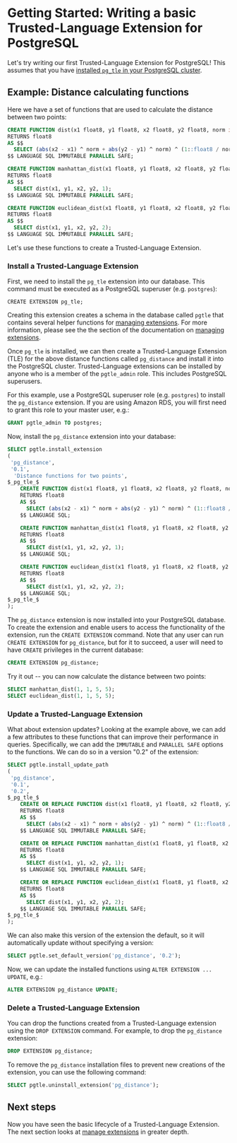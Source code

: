 # Getting Started:  Writing a basic Trusted-Language Extension for PostgreSQL

Let's try writing our first Trusted-Language Extension for PostgreSQL! This assumes that you have [installed `pg_tle` in your PostgreSQL cluster](./01_install.md).

## Example: Distance calculating functions

Here we have a set of functions that are used to calculate the distance between two points:

```sql
CREATE FUNCTION dist(x1 float8, y1 float8, x2 float8, y2 float8, norm int)
RETURNS float8
AS $$
  SELECT (abs(x2 - x1) ^ norm + abs(y2 - y1) ^ norm) ^ (1::float8 / norm);
$$ LANGUAGE SQL IMMUTABLE PARALLEL SAFE;

CREATE FUNCTION manhattan_dist(x1 float8, y1 float8, x2 float8, y2 float8)
RETURNS float8
AS $$
  SELECT dist(x1, y1, x2, y2, 1);
$$ LANGUAGE SQL IMMUTABLE PARALLEL SAFE;

CREATE FUNCTION euclidean_dist(x1 float8, y1 float8, x2 float8, y2 float8)
RETURNS float8
AS $$
  SELECT dist(x1, y1, x2, y2, 2);
$$ LANGUAGE SQL IMMUTABLE PARALLEL SAFE;
```

Let's use these functions to create a Trusted-Language Extension.

### Install a Trusted-Language Extension

First, we need to install the `pg_tle` extension into our database. This command must be executed as a PostgreSQL superuser (e.g. `postgres`):

```shell
CREATE EXTENSION pg_tle;
```

Creating this extension creates a schema in the database called `pgtle` that contains several helper functions for [managing extensions](./03_managing_extensions.md). For more information, please see the the section of the documentation on [managing extensions](./03_managing_extensions.md).

Once `pg_tle` is installed, we can then create a Trusted-Language Extension (TLE) for the above distance functions called `pg_distance` and install it into the PostgreSQL cluster. Trusted-Language extensions can be installed by anyone who is a member of the `pgtle_admin` role. This includes PostgreSQL superusers.

 For this example, use a PostgreSQL superuser role (e.g. `postgres`) to install the `pg_distance` extension. If you are using Amazon RDS, you will first need to grant this role to your master user, e.g.:

 ```sql
 GRANT pgtle_admin TO postgres;
 ```

 Now, install the `pg_distance` extension into your database:

```sql
SELECT pgtle.install_extension
(
 'pg_distance',
 '0.1',
  'Distance functions for two points',
$_pg_tle_$
    CREATE FUNCTION dist(x1 float8, y1 float8, x2 float8, y2 float8, norm int)
    RETURNS float8
    AS $$
      SELECT (abs(x2 - x1) ^ norm + abs(y2 - y1) ^ norm) ^ (1::float8 / norm);
    $$ LANGUAGE SQL;

    CREATE FUNCTION manhattan_dist(x1 float8, y1 float8, x2 float8, y2 float8)
    RETURNS float8
    AS $$
      SELECT dist(x1, y1, x2, y2, 1);
    $$ LANGUAGE SQL;

    CREATE FUNCTION euclidean_dist(x1 float8, y1 float8, x2 float8, y2 float8)
    RETURNS float8
    AS $$
      SELECT dist(x1, y1, x2, y2, 2);
    $$ LANGUAGE SQL;
$_pg_tle_$
);
```

The `pg_distance` extension is now installed into your PostgreSQL database. To create the extension and enable users to access the functionality of the extension, run the `CREATE EXTENSION` command. Note that any user can run `CREATE EXTENSION` for `pg_distance`, but for it to succeed, a user will need to have `CREATE` privileges in the current database:

```sql
CREATE EXTENSION pg_distance;
```

Try it out -- you can now calculate the distance between two points:

```sql
SELECT manhattan_dist(1, 1, 5, 5);
SELECT euclidean_dist(1, 1, 5, 5);
```

### Update a Trusted-Language Extension

What about extension updates? Looking at the example above, we can add a few attributes to these functions that can improve their performance in queries. Specifically, we can add the `IMMUTABLE` and `PARALLEL SAFE` options to the functions. We can do so in a version "0.2" of the extension:

```sql
SELECT pgtle.install_update_path
(
 'pg_distance',
 '0.1',
 '0.2',
$_pg_tle_$
    CREATE OR REPLACE FUNCTION dist(x1 float8, y1 float8, x2 float8, y2 float8, norm int)
    RETURNS float8
    AS $$
      SELECT (abs(x2 - x1) ^ norm + abs(y2 - y1) ^ norm) ^ (1::float8 / norm);
    $$ LANGUAGE SQL IMMUTABLE PARALLEL SAFE;

    CREATE OR REPLACE FUNCTION manhattan_dist(x1 float8, y1 float8, x2 float8, y2 float8)
    RETURNS float8
    AS $$
      SELECT dist(x1, y1, x2, y2, 1);
    $$ LANGUAGE SQL IMMUTABLE PARALLEL SAFE;

    CREATE OR REPLACE FUNCTION euclidean_dist(x1 float8, y1 float8, x2 float8, y2 float8)
    RETURNS float8
    AS $$
      SELECT dist(x1, y1, x2, y2, 2);
    $$ LANGUAGE SQL IMMUTABLE PARALLEL SAFE;
$_pg_tle_$
);
```

We can also make this version of the extension the default, so it will automatically update without specifying a version:

```sql
SELECT pgtle.set_default_version('pg_distance', '0.2');
```

Now, we can update the installed functions using `ALTER EXTENSION ... UPDATE`, e.g.:

```sql
ALTER EXTENSION pg_distance UPDATE;
```

### Delete a Trusted-Language Extension

You can drop the functions created from a Trusted-Language extension using the `DROP EXTENSION` command. For example, to drop the `pg_distance` extension:

```sql
DROP EXTENSION pg_distance;
```

To remove the `pg_distance` installation files to prevent new creations of the extension, you can use the following command:

```sql
SELECT pgtle.uninstall_extension('pg_distance');
```

## Next steps

Now you have seen the basic lifecycle of a Trusted-Language Extension. The next section looks at [manage extensions](./03_managing_extensions.md) in greater depth.
